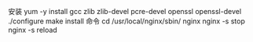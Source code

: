 安装
yum -y install gcc zlib zlib-devel pcre-devel openssl openssl-devel
./configure
make install
命令
cd  /usr/local/nginx/sbin/
nginx
nginx  -s stop
nginx  -s reload
